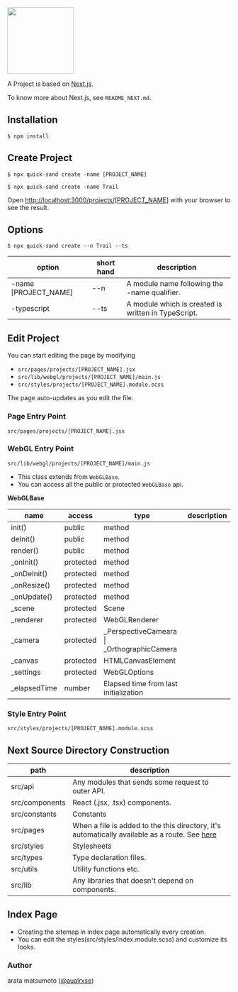 <img src="https://user-images.githubusercontent.com/59504416/193527883-d77dc0ae-00b9-401d-a3c5-ba75115cc1d8.png" width="150" />

A Project is based on [Next.js](https://nextjs.org/docs).

To know more about Next.js, see `README_NEXT.md`.

## Installation

```
$ npm install
```

## Create Project

```
$ npx quick-sand create -name [PROJECT_NAME]
```

```
$ npx quick-sand create -name Trail
```

Open [http://localhost:3000/projects/[PROJECT_NAME]](http://localhost:3000/projects/[PROJECT_NAME]) with your browser to see the result.

## Options

```
$ npx quick-sand create --n Trail --ts
```

| option | short hand | description                                         |
| ---- | --------- | ------------------------------------------ |
|  -name  \[PROJECT_NAME\] | --n | A module name following the -name qualifier. |
|  -typescript  | --ts | A module which is created is written in TypeScript. |

## Edit Project

You can start editing the page by modifying

-   `src/pages/projects/[PROJECT_NAME].jsx`
-   `src/lib/webgl/projects/[PROJECT_NAME]/main.js`
-   `src/styles/projects/[PROJECT_NAME].module.scss`

The page auto-updates as you edit the file.

### Page Entry Point

`src/pages/projects/[PROJECT_NAME].jsx`

### WebGL Entry Point

`src/lib/webgl/projects/[PROJECT_NAME]/main.js`

-   This class extends from `WebGLBase`.
-   You can access all the public or protected `WebGLBase` api.

**WebGLBase**

| name         | access    | type                                         | description |
| ------------ | --------- | -------------------------------------------- | ----------- |
| init()       | public    | method                                       |             |
| deInit()     | public    | method                                       |             |
| render()     | public    | method                                       |             |
| \_onInit()   | protected | method                                       |             |
| \_onDeInit() | protected | method                                       |             |
| \_onResize() | protected | method                                       |             |
| \_onUpdate() | protected | method                                       |             |
| \_scene      | protected | Scene                                        |             |
| \_renderer   | protected | WebGLRenderer                                |             |
| \_camera     | protected | \_PerspectiveCameara \| \_OrthographicCamera |             |
| \_canvas     | protected | HTMLCanvasElement                            |             |
| \_settings   | protected | WebGLOptions                                 |             |
| \_elapsedTime   | number | Elapsed time from last initialization         |             |

### Style Entry Point

`src/styles/projects/[PROJECT_NAME].module.scss`


## Next Source Directory Construction

|path|description|
|---|---|
|src/api| Any modules that sends some request to outer API. |
|src/components| React (.jsx, .tsx) components. |
|src/constants| Constants |
|src/pages| When a file is added to the this directory, it's automatically available as a route. See [here](https://nextjs.org/docs/routing/introduction) |
|src/styles| Stylesheets |
|src/types| Type declaration files. |
|src/utils| Utility functions etc. |
|src/lib| Any libraries that doesn't depend on components. |

## Index Page

- Creating the sitemap in index page automatically every creation.
- You can edit the styles(src/styles/index.module.scss) and customize its looks.

### Author

arata matsumoto ([@aualrxse](https://twitter.com/aualrxse))

